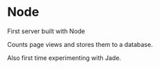 # Node
First server built with Node

Counts page views and stores them to a database.

Also first time experimenting with Jade.
